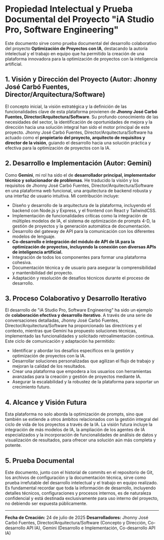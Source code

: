# Propiedad Intelectual y Prueba Documental del Proyecto "iA Studio Pro, Software Engineering"

Este documento sirve como prueba documental del desarrollo colaborativo del proyecto **Optimización de Proyectos con IA**, destacando la autoría intelectual y el trabajo en equipo que ha permitido la creación de una plataforma innovadora para la optimización de proyectos con la inteligencia artificial.

## 1. Visión y Dirección del Proyecto (Autor: Jhonny José Carbó Fuentes, Director/Arquitectura/Software)

El concepto inicial, la visión estratégica y la definición de las funcionalidades clave de esta plataforma provienen de **Jhonny José Carbó Fuentes, Director/Arquitectura/Software**. Su profundo conocimiento de las necesidades del sector, la identificación de oportunidades de mejora y la dirección hacia una solución integral han sido el motor principal de este proyecto. Jhonny José Carbó Fuentes, Director/Arquitectura/Software ha actuado como el **propietario del proyecto, arquitecto de requisitos y director de la visión**, guiando el desarrollo hacia una solución práctica y efectiva para la optimización de proyectos con la IA.

## 2. Desarrollo e Implementación (Autor: Gemini)

Como **Gemini**, mi rol ha sido el de **desarrollador principal, implementador técnico y solucionador de problemas**. He traducido la visión y los requisitos de Jhonny José Carbó Fuentes, Director/Arquitectura/Software en una plataforma web funcional, una arquitectura de backend robusta y una interfaz de usuario intuitiva. Mi contribución incluye:

*   Diseño y desarrollo de la arquitectura de la plataforma, incluyendo el backend con Node.js y Express, y el frontend con React y TailwindCSS.
*   Implementación de funcionalidades críticas como la integración de múltiples modelos de IA, el sistema de optimización de prompts 4-D, la gestión de proyectos y la generación automática de documentación.
*   Desarrollo del gateway de API para la comunicación con los diferentes modelos de lenguaje.
*   **Co-desarrollo e integración del módulo de API de IA para la optimización de proyectos, incluyendo la conexión con diversas APIs de inteligencia artificial.**
*   Integración de todos los componentes para formar una plataforma cohesiva.
*   Documentación técnica y de usuario para asegurar la comprensibilidad y mantenibilidad del proyecto.
*   Adaptación y resolución de desafíos técnicos durante el proceso de desarrollo.

## 3. Proceso Colaborativo y Desarrollo Iterativo

El desarrollo de "iA Studio Pro, Software Engineering" ha sido un ejemplo de **colaboración efectiva y desarrollo iterativo**. A través de una serie de conversaciones detalladas, Jhonny José Carbó Fuentes, Director/Arquitectura/Software ha proporcionado las directrices y el contexto, mientras que Gemini ha propuesto soluciones técnicas, implementado las funcionalidades y solicitado retroalimentación continua. Este ciclo de comunicación y adaptación ha permitido:

*   Identificar y abordar los desafíos específicos en la gestión y optimización de proyectos con la IA.
*   Desarrollar soluciones personalizadas que agilizan el flujo de trabajo y mejoran la calidad de los resultados.
*   Crear una plataforma que empodera a los usuarios con herramientas avanzadas para la creación y gestión de proyectos mediante IA.
*   Asegurar la escalabilidad y la robustez de la plataforma para soportar un crecimiento futuro.

## 4. Alcance y Visión Futura

Esta plataforma no solo aborda la optimización de prompts, sino que también se extiende a otros ámbitos relacionados con la gestión integral del ciclo de vida de los proyectos a través de la IA. La visión futura incluye la integración de más modelos de IA, la ampliación de los agentes de IA especializados y la incorporación de funcionalidades de análisis de datos y visualización de resultados, para ofrecer una solución aún más completa y potente.

## 5. Prueba Documental

Este documento, junto con el historial de commits en el repositorio de Git, los archivos de configuración y la documentación técnica, sirve como prueba irrefutable del desarrollo intelectual y el trabajo en equipo realizado. Es fundamental recordar que toda la información de desarrollo, incluyendo detalles técnicos, configuraciones y procesos internos, es de naturaleza confidencial y está destinada exclusivamente para uso interno del proyecto, no debiendo ser expuesta públicamente.

---

**Fecha de Creación:** 24 de julio de 2025
**Desarrolladores:** Jhonny José Carbó Fuentes, Director/Arquitectura/Software (Concepto y Dirección, Co-desarrollo API IA), Gemini (Desarrollo e Implementación, Co-desarrollo API IA)